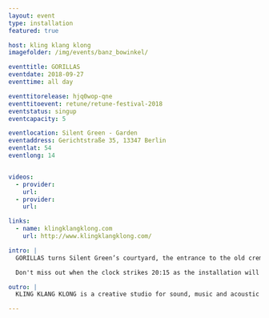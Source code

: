 ```yaml
---
layout: event
type: installation
featured: true

host: kling klang klong
imagefolder: /img/events/banz_bowinkel/

eventtitle: GORILLAS
eventdate: 2018-09-27
eventtime: all day

eventtitorelease: hjq0wop-qne
eventtitoevent: retune/retune-festival-2018
eventstatus: singup
eventcapacity: 5

eventlocation: Silent Green - Garden
eventaddress: Gerichtstraße 35, 13347 Berlin
eventlat: 54
eventlong: 14


videos:
  - provider:
    url:
  - provider:
    url:

links:
  - name: klingklangklong.com
    url: http://www.klingklangklong.com/

intro: |
  GORILLAS turns Silent Green’s courtyard, the entrance to the old crematory, into a living ecosystem of sound objects. Together, the objects create an evolving soundscape where light, fog and sound come together as a narrative environment. The audience can interact with the objects, close/mute or move them in space.

  Don't miss out when the clock strikes 20:15 as the installation will then move into an elevated interactive performance once the sun goes down and the atmosphere of the space transforms. 

outro: |
  KLING KLANG KLONG is a creative studio for sound, music and acoustic narratives based in Berlin. Our work stands in the intersection between art, science and communication. As a result, our projects create new pioneering approaches to communicate with audiences through exhibition spaces, motion pictures, interactive installations, performances and public spaces.

---
```

